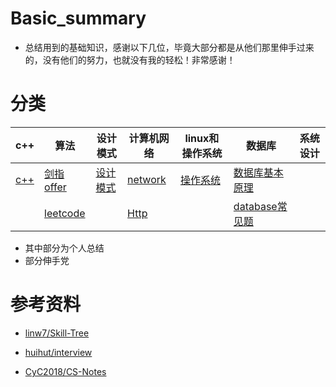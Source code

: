 # Basic_summary
- 总结用到的基础知识，感谢以下几位，毕竟大部分都是从他们那里伸手过来的，没有他们的努力，也就没有我的轻松！非常感谢！



# 分类

[c++]: /notes/c++.md   "c++"
[设计模式]: /notes/design.md "设计模式"
[剑指offer]: /notes/JZoffer.md
[leetcode]: /notes/leetcode.md
[network]: /notes/network.md
[Http]:	https://github.com/CyC2018/CS-Notes/blob/master/notes/HTTP.md

[操作系统]: /notes/os.md
[database常见题]: /notes/database.md
[数据库基本原理]: https://github.com/CyC2018/CS-Notes/blob/master/notes/%E6%95%B0%E6%8D%AE%E5%BA%93%E7%B3%BB%E7%BB%9F%E5%8E%9F%E7%90%86.md




| c++ | 算法| 设计模式 | 计算机网络 | linux和操作系统 |  数据库 | 系统设计 |
| -|-|-|-| -|-|-|
| [c++] | [剑指offer] |[设计模式] 	| [network] | [操作系统]    |  [数据库基本原理] |         |
|       | [leetcode]    |             |   [Http]   |        | 	[database常见题] |  	   | 


- 其中部分为个人总结
- 部分伸手党



# 参考资料

- [linw7/Skill-Tree](https://github.com/linw7/Skill-Tree)

- [huihut/interview](https://github.com/huihut/interview)

- [CyC2018/CS-Notes](https://github.com/CyC2018/CS-Notes)
